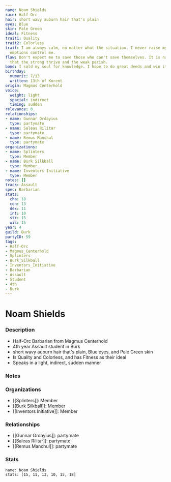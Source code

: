 ```yaml
---
name: Noam Shields
race: Half-Orc
hair: short wavy auburn hair that's plain
eyes: Blue
skin: Pale Green
ideal: Fitness
trait1: Quality
trait2: Colorless
trait: I am always calm, no matter what the situation. I never raise my voice or let
  emotions control me.
flaw: Don't expect me to save those who can't save themselves. It is nature's way
  that the strong thrive and the weak perish.
bond: I sold my soul for knowledge. I hope to do great deeds and win it back.
birthday:
  numeric: 7/13
  written: 13th of Korent
origin: Magmus Centerhold
voice:
  weight: light
  spacial: indirect
  timing: sudden
relevance: 0
relationships:
- name: Gunnar Ordayius
  type: partymate
- name: Saleas Rilitar
  type: partymate
- name: Remus Manchul
  type: partymate
organizations:
- name: Splinters
  type: Member
- name: Burk Silkball
  type: Member
- name: Inventors Initiative
  type: Member
notes: []
track: Assault
spec: Barbarian
stats:
  cha: 18
  con: 13
  dex: 11
  int: 10
  str: 15
  wis: 15
year: 4
guild: Burk
partyID: 59
tags:
- Half-Orc
- Magmus_Centerhold
- Splinters
- Burk_Silkball
- Inventors_Initiative
- Barbarian
- Assault
- Student
- 4th
- Burk
---
```

# Noam Shields
### Description
- Half-Orc Barbarian from Magmus Centerhold
- 4th year Assault student in Burk
- short wavy auburn hair that's plain, Blue eyes, and Pale Green skin
- Is Quality and Colorless, and has Fitness as their ideal
- Speaks in a light, indirect, sudden manner

### Notes

### Organizations
- [[Splinters]]: Member
- [[Burk Silkball]]: Member
- [[Inventors Initiative]]: Member

### Relationships
- [[Gunnar Ordayius]]: partymate
- [[Saleas Rilitar]]: partymate
- [[Remus Manchul]]: partymate

### Stats
```statblock
name: Noam Shields
stats: [15, 11, 13, 10, 15, 18]
```